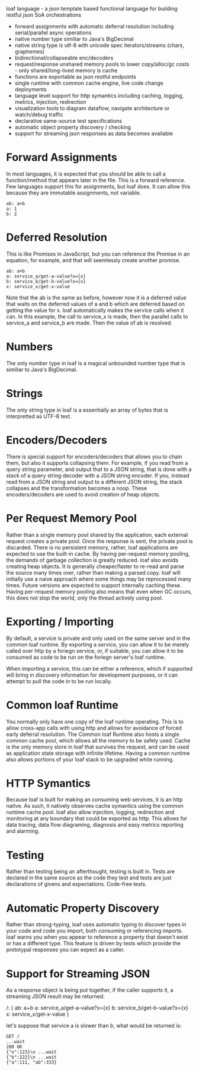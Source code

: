 loaf language - a json template based functional language for building restful json SoA orchestrations
  - forward assignments with automatic deferral resolution including serial/parallel async operations
  - native number type similiar to Java's BigDecimal
  - native string type is utf-8 with unicode spec iterators/streams (chars, graphemes)
  - bidirectional/collapseable enc/decoders
  - request/response unshared memory pools to lower copy/alloc/gc costs - only shared/long-lived memory is cache
  - functions are exportable as json restful endpoints
  - single runtime with common cache engine, live code change deployments
  - language level support for http symantics including caching, logging, metrics, injection, redirection
  - visualization tools to diagram dataflow, navigate architecture or watch/debug traffic
  - declarative same-source test specifications
  - automatic object property discovery / checking
  - support for streaming json responses as data becomes available

# Forward Assignments
In most languages, it is expected that you should be able to call a function/method that appears later in the file. This is a forward reference. Few languages support this for assignments, but loaf does. It can allow this because they are immutable assignments, not variable.

    ab: a+b
    a: 1
    b: 2
    
# Deferred Resolution
This is like Promises in JavaScript, but you can reference the Promise in an equation, for example, and that will seemlessly create another promise.

    ab: a+b
    a: service_a/get-a-value?x={x}
    b: service_b/get-b-value?x={x}
    x: service_x/get-x-value

Note that the ab is the same as before, however now it is a deferred value that waits on the deferred values of a and b which are deferred based on getting the value for x. loaf automatically makes the service calls when it can. In this example, the call to service_x is made, then the parallel calls to service_a and service_b are made. Then the value of ab is resolved.

# Numbers
The only number type in loaf is a magical unbounded number type that is similiar to Java's BigDecimal.

# Strings
The only string type in loaf is a essentially an array of bytes that is interpretted as UTF-8 text.

# Encoders/Decoders
There is special support for encoders/decoders that allows you to chain them, but also it supports collapsing them. For example, if you read from a query string parameter, and output that to a JSON string, that is done with a stack of a query string decoder with a JSON string encoder. If you, instead read from a JSON string and output to a different JSON string, the stack collapses and the transformation becomes a noop. These encoders/decoders are used to avoid creation of heap objects.

# Per Request Memory Pool
Rather than a single memory pool shared by the application, each external request creates a private pool. Once the response is sent, the private pool is discarded. There is no persistent memory, rather, loaf applications are expected to use the built-in cache. By having per-request memory pooling, the demands of garbage collection is greatly reduced. loaf also avoids creating heap objects. It is generally cheaper/faster to re-read and parse the source many times over, rather than making a parsed copy. loaf will initially use a naive approach where some things may be reprocessed many times. Future versions are expected to support internally caching these. Having per-request memory pooling also means that even when GC occurs, this does not stop the world, only the thread actively using pool.

# Exporting / Importing
By default, a service is private and only used on the same server and in the common loaf runtime. By exporting a service, you can allow it to be merely called over http by a foriegn service, or, if suitable, you can allow it to be consumed as code to be run on the foriegn server's loaf runtime.

When importing a service, this can be either a reference, which if supported will bring in discovery information for development purposes, or it can attempt to pull the code in to be run locally.

# Common loaf Runtime
You normally only have one copy of the loaf runtime operating. This is to allow cross-app calls with using http and allows for avoidance of forced early deferral resolution. The Common loaf Runtime also hosts a single common cache pool, which allows all the memory to be safely used. Cache is the only memory store in loaf that survives the request, and can be used as application state storage with infinite lifetime. Having a common runtime also allows portions of your loaf stack to be upgraded while running.

# HTTP Symantics
Because loaf is built for making an consuming web services, it is an http native. As such, it natively observes cache symantics using the common runtime cache pool. loaf also allow injection, logging, redirection and monitoring at any boundary that could be exported as http. This allows for data tracing, data flow diagraming, diagnosis and easy metrics reporting and alarming.

# Testing
Rather than testing being an afterthought, testing is built in. Tests are declared in the same source as the code they test and tests are just declarations of givens and expectations. Code-free tests.

# Automatic Property Discovery
Rather than strong-typing, loaf uses automatic typing to discover types in your code and code you import, both consuming or referencing imports. loaf warns you when you appear to reference a property that doesn't exist or has a different type. This feature is driven by tests which provide the prototypal responses you can expect as a caller.

# Support for Streaming JSON
As a response object is being put together, if the caller supports it, a streaming JSON result may be returned.

/: {
    ab: a+b
    a: service_a/get-a-value?x={x}
    b: service_b/get-b-value?x={x}
    x: service_x/get-x-value
}

let's suppose that service a is slower than b, what would be returned is:

    GET /
    ...wait
    200 OK
    {"x":123}\n ...wait
    {"b":222}\n ...wait
    {"a":111, "ab":333}

